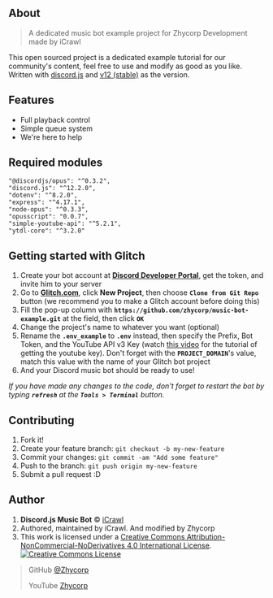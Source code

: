 ## About

> A dedicated music bot example project for Zhycorp Development made by iCrawl

This open sourced project is a dedicated example tutorial for our community's content, feel free to use and modify as good as you like. Written with [discord.js](https://discord.js.org/#/) and [v12 (stable)](https://discordjs.guide/additional-info/changes-in-v12.html) as the version.

## Features
* Full playback control
* Simple queue system
* We're here to help

## Required modules
```
"@discordjs/opus": "^0.3.2",
"discord.js": "^12.2.0",
"dotenv": "^8.2.0",
"express": "^4.17.1",
"node-opus": "^0.3.3",
"opusscript": "0.0.7",
"simple-youtube-api": "^5.2.1",
"ytdl-core": "^3.2.0"
```

## Getting started with Glitch

1.  Create your bot account at **[Discord Developer Portal](https://discordapp.com/developers)**, get the token, and invite him to your server
2.  Go to **[Glitch.com](https://glitch.com)**, click **New Project**, then choose **`Clone from Git Repo`** button (we recommend you to make a Glitch account before doing this)
3.  Fill the pop-up column with **`https://github.com/zhycorp/music-bot-example.git`** at the field, then click **`OK`**
4.  Change the project's name to whatever you want (optional)
5.  Rename the **`.env_example`** to **`.env`** instead, then specify the Prefix, Bot Token, and the YouTube API v3 Key (watch [this video](https://youtu.be/-5ptk-Klfcw?t=69) for the tutorial of getting the youtube key). Don't forget with the **`PROJECT_DOMAIN`**'s value, match this value with the name of your Glitch bot project
6.  And your Discord music bot should be ready to use!

_If you have made any changes to the code, don't forget to restart the bot by typing **`refresh`** at the **`Tools > Terminal`** button._

## Contributing

1.  Fork it!
2.  Create your feature branch: `git checkout -b my-new-feature`
3.  Commit your changes: `git commit -am "Add some feature"`
4.  Push to the branch: `git push origin my-new-feature`
5.  Submit a pull request :D

## Author

1.  **Discord.js Music Bot** © [iCrawl](https://github.com/iCrawl)
2.  Authored, maintained by iCrawl. And modified by Zhycorp
3.  This work is licensed under a <a rel="license" href="http://creativecommons.org/licenses/by-nc-nd/4.0/">Creative Commons Attribution-NonCommercial-NoDerivatives 4.0 International License</a>. <a rel="license" href="http://creativecommons.org/licenses/by-nc-nd/4.0/"><img alt="Creative Commons License" style="border-width:0" src="https://i.creativecommons.org/l/by-nc-nd/4.0/80x15.png" /></a>

> GitHub [@Zhycorp](https://github.com/zhycorp)
> 
> YouTube [Zhycorp](https://youtube.com/c/Zhycorp)
